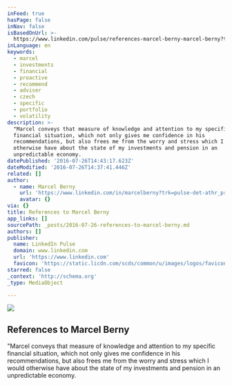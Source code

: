 ```yaml
---
inFeed: true
hasPage: false
inNav: false
isBasedOnUrl: >-
  https://www.linkedin.com/pulse/references-marcel-berny-marcel-berny?trk=prof-post
inLanguage: en
keywords:
  - marcel
  - investments
  - financial
  - proactive
  - recommend
  - adviser
  - czech
  - specific
  - portfolio
  - volatility
description: >-
  "Marcel conveys that measure of knowledge and attention to my specific
  financial situation, which not only gives me confidence in his
  recommendations, but also frees me from the worry and stress which I would
  otherwise have about the state of my investments and pension in an
  unpredictable economy.
datePublished: '2016-07-26T14:43:17.623Z'
dateModified: '2016-07-26T14:37:41.446Z'
related: []
author:
  - name: Marcel Berny
    url: 'https://www.linkedin.com/in/marcelberny?trk=pulse-det-athr_prof-art_hdr'
    avatar: {}
via: {}
title: References to Marcel Berny
app_links: []
sourcePath: _posts/2016-07-26-references-to-marcel-berny.md
authors: []
publisher:
  name: LinkedIn Pulse
  domain: www.linkedin.com
  url: 'https://www.linkedin.com'
  favicon: 'https://static.licdn.com/scds/common/u/images/logos/favicons/v1/favicon.ico'
starred: false
_context: 'http://schema.org'
_type: MediaObject

---
```

<article style=""><img src="https://imgflo.herokuapp.com/graph/vahj1ThiexotieMo/6a593515c23e961aed0443ec37b52bcc/noop.jpg?input=https%3A%2F%2Fmedia.licdn.com%2Fmpr%2Fmpr%2FAAEAAQAAAAAAAAKyAAAAJDJjYjFiZDU5LWIxN2ItNDJkYi1hYmYwLWVmYTQ3MmE1NDIwZQ.jpg" /><h1>References to Marcel Berny</h1><p>"Marcel conveys that measure of knowledge and attention to my specific financial situation, which not only gives me confidence in his recommendations, but also frees me from the worry and stress which I would otherwise have about the state of my investments and pension in an unpredictable economy.</p></article>